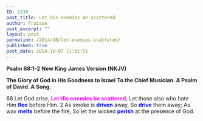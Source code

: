 ```yaml
---
ID: 2230
post_title: Let His enemies be scattered
author: Praison
post_excerpt: ""
layout: post
permalink: /2014/10/let-enemies-scattered/
published: true
post_date: 2014-10-07 11:31:51
---
```

<strong>Psalm 68:1-2</strong>
<strong> New King James Version (NKJV)</strong>

<strong>The Glory of God in His Goodness to Israel</strong>
<strong> To the Chief Musician. A Psalm of David. A Song.</strong>

68 Let God arise,
<span style="color: #ff00ff;"><strong>Let His enemies be scattered</strong></span>;
Let those also who hate Him <span style="color: #0000ff;"><strong>flee</strong> </span>before Him.
2 As smoke is <span style="color: #0000ff;"><strong>driven</strong> </span>away,
So <span style="color: #0000ff;"><strong>drive</strong> </span>them away;
As wax <span style="color: #0000ff;"><strong>melts</strong> </span>before the fire,
So let the wicked <span style="color: #0000ff;"><strong>perish</strong> </span>at the presence of God.